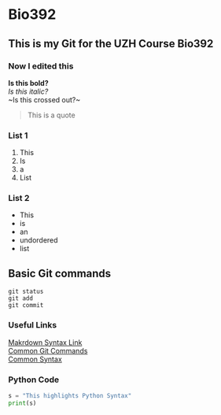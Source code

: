 # Bio392
## This is my Git for the UZH Course Bio392
### Now I edited this 
 
**Is this bold?** <br/>
_Is this italic?_ </br>
~Is this crossed out?~
> This is a quote

### List 1
1. This
2. Is
3. a
4. List

### List 2
* This
* is
* an
* undordered
* list
## Basic Git commands
```
git status
git add
git commit
```
### Useful Links
[Makrdown Syntax Link](https://education.github.com/git-cheat-sheet-education.pdf) <br/>
[Common Git Commands](https://docs.gitlab.com/topics/git/commands/) <br/>
[Common Syntax](https://github.com/adam-p/markdown-here/wiki/markdown-cheatsheet) <br/>



### Python Code
```python
s = "This highlights Python Syntax"
print(s)
```

